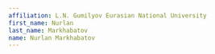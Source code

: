 ```yaml
---
affiliation: L.N. Gumilyov Eurasian National University
first_name: Nurlan
last_name: Markhabatov
name: Nurlan Markhabatov
---
```

